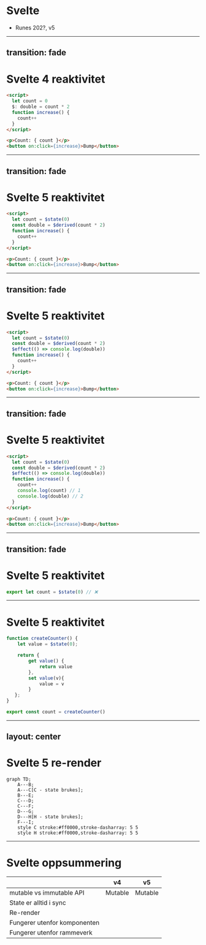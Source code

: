 # Svelte

- Runes 202?, v5

<logos-svelte-icon class="text-9xl scale-200 translate-x-3em translate-y-60px" />

---
transition: fade
---

# Svelte 4 reaktivitet
 
```html
<script>
  let count = 0
  $: double = count * 2
  function increase() {
    count++
  }
</script>

<p>Count: { count }</p>
<button on:click={increase}>Bump</button>
```

---
transition: fade
---

# Svelte 5 reaktivitet
 
```html {2,3}
<script>
  let count = $state(0)
  const double = $derived(count * 2)
  function increase() {
    count++
  }
</script>

<p>Count: { count }</p>
<button on:click={increase}>Bump</button>
```

---
transition: fade
---

# Svelte 5 reaktivitet
 
```html {4}
<script>
  let count = $state(0)
  const double = $derived(count * 2)
  $effect(() => console.log(double))
  function increase() {
    count++
  }
</script>

<p>Count: { count }</p>
<button on:click={increase}>Bump</button>
```

---
transition: fade
---

# Svelte 5 reaktivitet
 
```html {6-8}
<script>
  let count = $state(0)
  const double = $derived(count * 2)
  $effect(() => console.log(double))
  function increase() {
    count++
    console.log(count) // 1
    console.log(double) // 2
  }
</script>

<p>Count: { count }</p>
<button on:click={increase}>Bump</button>
```

---
transition: fade
---

# Svelte 5 reaktivitet
 
```js
export let count = $state(0) // ❌
```

---

# Svelte 5 reaktivitet
 
```js
function createCounter() {
	let value = $state(0);

	return {
		get value() { 
			return value
		},
		set value(v){
			value = v
		}
   };
}

export const count = createCounter()
```

---
layout: center
---

# Svelte 5 re-render

```mermaid
graph TD;
    A---B;
    A---C[C - state brukes];
    B---E;
    C---D;
    C---F;
    D---G;
    D---H[H - state brukes];
    F---I;
    style C stroke:#ff0000,stroke-dasharray: 5 5
    style H stroke:#ff0000,stroke-dasharray: 5 5
```

---

# Svelte oppsummering

|                                            | <logos-svelte-icon class="text-5xl"/> v4                     | <logos-svelte-icon class="text-5xl"/> v5                     |
| ------------------------------------------ | ------------------------------------------------------------ | ------------------------------------------------------------ |
| mutable vs immutable API                   | <span v-click>Mutable</span>                                 | <span v-click>Mutable</span>                                 |
| State er alltid i sync                     | <emojione-cross-mark-button v-click class="text-2xl"/>       | <emojione-white-heavy-check-mark v-click class="text-2xl"/>  |
| Re-render                                  | <material-symbols-jump-to-element v-click class="text-3xl"/> | <material-symbols-jump-to-element v-click class="text-3xl"/> |
| Fungerer utenfor komponenten               | <emojione-cross-mark-button v-click class="text-2xl"/>       | <emojione-white-heavy-check-mark v-click class="text-2xl"/>  |
| Fungerer utenfor rammeverk                 | <emojione-cross-mark-button v-click class="text-2xl"/>       | <emojione-cross-mark-button v-click class="text-2xl"/>       |

